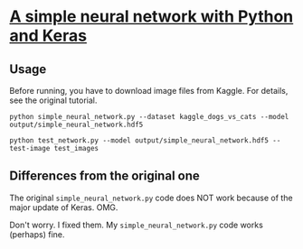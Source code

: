 # [A simple neural network with Python and Keras](https://pyimagesearch.com/2016/09/26/a-simple-neural-network-with-python-and-keras)

## Usage

Before running, you have to download image files from Kaggle.
For details, see the original tutorial.

```shell
python simple_neural_network.py --dataset kaggle_dogs_vs_cats --model output/simple_neural_network.hdf5
```

```shell
python test_network.py --model output/simple_neural_network.hdf5 --test-image test_images
```

## Differences from the original one

The original `simple_neural_network.py` code does NOT work because of the major
update of Keras. OMG.

Don't worry. I fixed them.
My `simple_neural_network.py` code works (perhaps) fine.
